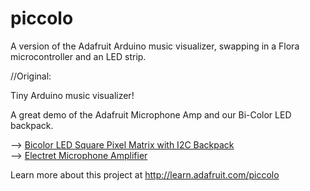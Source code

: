 piccolo
=======

A version of the Adafruit Arduino music visualizer, swapping in a Flora microcontroller and an LED strip. 

//Original:

Tiny Arduino music visualizer!

A great demo of the Adafruit Microphone Amp and our Bi-Color LED backpack.

--> [Bicolor LED Square Pixel Matrix with I2C Backpack][ledMatrix]  
--> [Electret Microphone Amplifier][microphoneAmp]

Learn more about this project at http://learn.adafruit.com/piccolo

[ledMatrix]: http://adafruit.com/products/902
[microphoneAmp]: http://adafruit.com/products/1063
